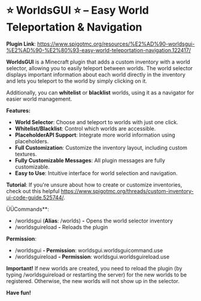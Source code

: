 # ⭐ WorldsGUI ⭐ – Easy World Teleportation & Navigation

**Plugin Link**: https://www.spigotmc.org/resources/%E2%AD%90-worldsgui-%E2%AD%90-%E2%80%93-easy-world-teleportation-navigation.122417/

**WorldsGUI** is a Minecraft plugin that adds a custom inventory with a world selector, allowing you to easily teleport between worlds. The world selector displays important information about each world directly in the inventory and lets you teleport to the world by simply clicking on it.

Additionally, you can **whitelist** or **blacklist** worlds, using it as a navigator for easier world management.

**Features:**
- **World Selector**: Choose and teleport to worlds with just one click.
- **Whitelist/Blacklist**: Control which worlds are accessible.
- **PlaceholderAPI Support**: Integrate more world information using placeholders.
- **Full Customization**: Customize the inventory layout, including custom textures.
- **Fully Customizable Messages**: All plugin messages are fully customizable.
- **Easy to Use**: Intuitive interface for world selection and navigation.

**Tutorial**: If you're unsure about how to create or customize inventories, check out this helpful https://www.spigotmc.org/threads/custom-inventory-ui-code-guide.525744/.

ÜÜCommands**:
- /worldsgui (**Alias**: /worlds) **-** Opens the world selector inventory
- /worldsguireload **-** Reloads the plugin

**Permission**:
- /worldsgui **- Permission**: worldsgui.worldsguicommand.use
- /worldsguireload **- Permission**: worldsgui.worldsguireload.use

**Important!**
If new worlds are created, you need to reload the plugin (by typing /worldsguireload or restarting the server) for the new worlds to be registered. Otherwise, the new worlds will not show up in the selector.

**Have fun!**
